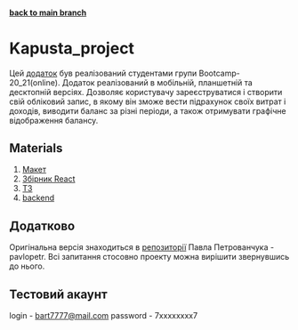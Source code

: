 #### [back to main branch](https://github.com/goitProjects/students_projects/)

# Kapusta_project
Цей [додаток](https://kapusta.p.goit.global/) був реалізований студентами групи Bootcamp-20_21(online). 
Додаток реалізований в мобільній, планшетній та десктопній версіях. Дозволяє користувачу зареєструватися і створити свій обліковий запис, в якому він зможе вести підрахунок своїх витрат і доходів, виводити баланс за різні періоди, а також отримувати графічне відображення балансу.

## Materials
1. [Макет](https://www.figma.com/file/YkYb1O8WDuz6iWibkerTWA/%D0%A3%D1%87%D0%B5%D1%82-%D1%84%D0%B8%D0%BD%D0%B0%D0%BD%D1%81%D0%BE%D0%B2-(Copy)-(Copy)?node-id=0%3A1)
2. [Збірник React](https://github.com/goitacademy/react-homework-template)
3. [ТЗ](https://docs.google.com/spreadsheets/d/1xlCUKjHmgkd-uINmBZfE3x2KEtDOIHRIEXZ2W2soI0c/edit#gid=0)
4. [backend](https://kapusta-backend.goit.global/api-docs)


## Додатково
Оригінальна версія знаходиться в [репозиторії](https://github.com/pavlopetr/kapusta) Павла Петрованчука - pavlopetr. Всі запитання стосовно проекту можна вирішити звернувшись до нього.

## Тестовий акаунт
login - bart7777@mail.com
password - 7xxxxxxxx7
